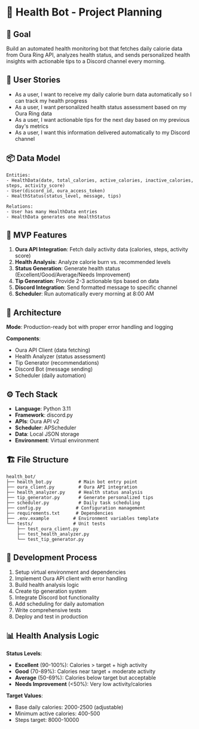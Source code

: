 # 🏥 Health Bot - Project Planning

## 🎯 Goal
Build an automated health monitoring bot that fetches daily calorie data from Oura Ring API, analyzes health status, and sends personalized health insights with actionable tips to a Discord channel every morning.

## 👤 User Stories
- As a user, I want to receive my daily calorie burn data automatically so I can track my health progress
- As a user, I want personalized health status assessment based on my Oura Ring data
- As a user, I want actionable tips for the next day based on my previous day's metrics
- As a user, I want this information delivered automatically to my Discord channel

## 📦 Data Model
```
Entities:
- HealthData(date, total_calories, active_calories, inactive_calories, steps, activity_score)
- User(discord_id, oura_access_token)
- HealthStatus(status_level, message, tips)

Relations:
- User has many HealthData entries
- HealthData generates one HealthStatus
```

## 🔪 MVP Features
1. **Oura API Integration**: Fetch daily activity data (calories, steps, activity score)
2. **Health Analysis**: Analyze calorie burn vs. recommended levels
3. **Status Generation**: Generate health status (Excellent/Good/Average/Needs Improvement)
4. **Tip Generation**: Provide 2-3 actionable tips based on data
5. **Discord Integration**: Send formatted message to specific channel
6. **Scheduler**: Run automatically every morning at 8:00 AM

## 🔭 Architecture
**Mode**: Production-ready bot with proper error handling and logging

**Components**:
- Oura API Client (data fetching)
- Health Analyzer (status assessment)
- Tip Generator (recommendations)
- Discord Bot (message sending)
- Scheduler (daily automation)

## ⚙️ Tech Stack
- **Language**: Python 3.11
- **Framework**: discord.py
- **APIs**: Oura API v2
- **Scheduler**: APScheduler
- **Data**: Local JSON storage
- **Environment**: Virtual environment

## 🏗️ File Structure
```
health_bot/
├── health_bot.py          # Main bot entry point
├── oura_client.py         # Oura API integration
├── health_analyzer.py     # Health status analysis
├── tip_generator.py       # Generate personalized tips
├── scheduler.py           # Daily task scheduling
├── config.py             # Configuration management
├── requirements.txt      # Dependencies
├── .env.example         # Environment variables template
└── tests/               # Unit tests
    ├── test_oura_client.py
    ├── test_health_analyzer.py
    └── test_tip_generator.py
```

## 🚀 Development Process
1. Setup virtual environment and dependencies
2. Implement Oura API client with error handling
3. Build health analysis logic
4. Create tip generation system
5. Integrate Discord bot functionality
6. Add scheduling for daily automation
7. Write comprehensive tests
8. Deploy and test in production

## 📊 Health Analysis Logic
**Status Levels**:
- **Excellent** (90-100%): Calories > target + high activity
- **Good** (70-89%): Calories near target + moderate activity  
- **Average** (50-69%): Calories below target but acceptable
- **Needs Improvement** (<50%): Very low activity/calories

**Target Values**:
- Base daily calories: 2000-2500 (adjustable)
- Minimum active calories: 400-500
- Steps target: 8000-10000 